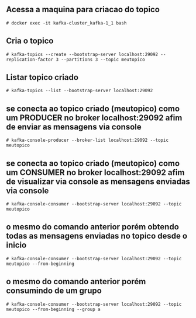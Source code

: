 
## Acessa a maquina para criacao do topico
    # docker exec -it kafka-cluster_kafka-1_1 bash

## Cria o topico 
    # kafka-topics --create --bootstrap-server localhost:29092 --replication-factor 3 --partitions 3 --topic meutopico 

## Listar topico criado 
    # kafka-topics --list --bootstrap-server localhost:29092
    
## se conecta ao topico criado (meutopico) como um PRODUCER no broker localhost:29092 afim de enviar as mensagens via console
    # kafka-console-producer --broker-list localhost:29092 --topic meutopico
 
## se conecta ao topico criado (meutopico) como um CONSUMER no broker localhost:29092 afim de visualizar via console as mensagens enviadas via console
    # kafka-console-consumer --bootstrap-server localhost:29092 --topic meutopico
    
## o mesmo do comando anterior porém obtendo todas as mensagens enviadas no topico desde o inicio
    # kafka-console-consumer --bootstrap-server localhost:29092 --topic meutopico --from-beginning
    
## o mesmo do comando anterior porém consumindo de um grupo 
    # kafka-console-consumer --bootstrap-server localhost:29092 --topic meutopico --from-beginning --group a
